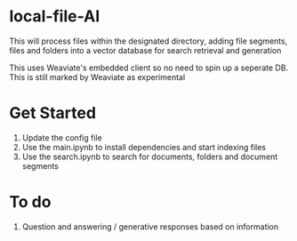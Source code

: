 # local-file-AI

This will process files within the designated directory, adding file segments,
files and folders into a vector database for search retrieval and generation

This uses Weaviate's embedded client so no need to spin up a seperate DB. This
is still marked by Weaviate as experimental

# Get Started

1. Update the config file
2. Use the main.ipynb to install dependencies and start indexing files
3. Use the search.ipynb to search for documents, folders and document segments

# To do

1. Question and answering / generative responses based on information
